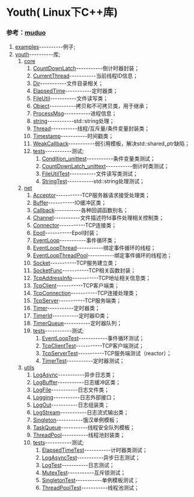 # Youth( Linux下C++库) # 
###  **参考：[muduo](https://github.com/chenshuo/muduo "chenshuo/muduo")**  

1. [examples](./examples)----------例子;  
2. [youth](./youth)----------库;  
   1. [core](./youth/core)   
      1. [CountDownLatch](./youth/core/CountDownLatch.h)-----------倒计时器封装<!--类似 JAVA-->；  
      2. [CurrentThread](./youth/core/CurrentThread.h)-----------当前线程ID信息；  
      3. [Dir](./youth/core/Dir.h)-----------文件目录相关；  
      4. [ElapsedTime](./youth/core/ElapsedTime.h)-----------定时器类；  
      5. [FileUtil](./youth/core/FileUtil.h)-----------文件读写类；   
      6. [Object](./youth/core/Object.h)-----------拷贝<!--值语义-->和不可拷贝<!--对象语义-->类，用于继承；  
      7. [ProcessMsg](./youth/core/ProcessMsg.h)-----------进程信息；  
      8.  [string](./youth/core/string.h)-----------std::string处理；  
      9.  [Thread](./youth/core/Thread.hpp)-----------线程/互斥量/条件变量封装类； 
      10. [Timestamp](./youth/core/Timestamp.h)-----------时间戳类；  
      11. [WeakCallback](./youth/core/WeakCallback.h)-----------弱引用模板，解决std::shared_ptr缺陷<!--循环引用成环-->；  
      12. [tests](./youth/core/tests)-----------测试;  
          1.  [Condition_unittest](./youth/utils/tests/Condition_unittest.cc)-----------条件变量类测试；  
          2. [CountDownLatch_unittext](./youth/utils/tests/CountDownLatch_unittext.cc)-----------倒计时类测试；
          3. [FileUtilTest](./youth/core/tests/FileUtilTest.cpp)-----------文件读写类测试；  
          4. [StringTest](./youth/core/tests/StringTest.cpp)-----------std::string处理测试；  
   2. [net](./youth/net)  
      1. [Acceptor](./youth/net/Acceptor.h)-----------TCP服务器请求接受处理类；
      2. [Buffer](./youth/net/Buffer.h)-----------IO缓冲区类；  
      3. [Callback](./youth/net/Callback.h)-----------各种回调函数别名；  
      4. [Channel](./youth/net/Channel.h)-----------文件描述符fd事件处理相关控制类；  
      5. [Connector](./youth/net/Connector.h)-----------TCP连接类；  
      6. [Epoll](./youth/net/Epoll.h)-----------Epoll封装；  
      7. [EventLoop](./youth/net/EventLoop.h)-----------事件循环类；  
      8. [EventLoopThread](./youth/net/EventLoopThread.h)-----------绑定事件循环的线程；  
      9. [EventLoopThreadPool](./youth/net/EventLoopThreadPool.h)-----------绑定事件循环的线程池；  
      10. [Socket](./youth/net/Socket.h)-----------TCP服务建立类；  
      11. [SocketFunc](./youth/net/SocketFunc.h)-----------TCP相关函数封装；  
      12. [TcpAddressInfo](./youth/net/TcpAddressInfo.h)-----------TCP地址相关信息类；  
      13. [TcpClient](./youth/net/TcpClient.h)-----------TCP客户端类；  
      14. [TcpConnection](./youth/net/TcpConnection.h)-----------TCP连接处理类；  
      15. [TcpServer](./youth/net/TcpServer.h)-----------TCP服务端类；  
      16. [Timer](./youth/net/Timer.h)-----------定时器类；  
      17. [TimerId](./youth/net/TimerId.h)-----------定时器ID类；  
      18. [TimerQueue](./youth/net/TimerQueue.h)-----------定时器队列；  
      19. [tests](./youth/net/tests)-----------测试;  
          1. [EventLoopTest](./youth/net/tests/EventLoopTest.cpp)------------事件循环测试；  
          2. [TcpClientTest](./youth/net/tests/TcpClientTest.cpp)-----------TCP客户端测试；  
          3. [TcpServerTest](./youth/net/tests/TcpServerTest.cpp)-----------TCP服务端测试（reactor）；  
          4. [TimerTest](./youth/net/tests/TimerTest.cpp)-----------定时器测试；  
   3. [utils](./youth/utils)  
      1. [LogAsync](./youth/utils/LogAsync.h)-----------异步日志类；  
      2. [LogBuffer](./youth/utils/LogBuffer.h)-----------日志缓冲区类；  
      3. [LogFile](./youth/utils/LogFile.h)-----------日志文件类；  
      4. [Logging](./youth/utils/Logging.h)-----------日志外部接口；  
      5. [LogOut](./youth/utils/LogOut.h)-----------日志组装类；  
      6. [LogStream](./youth/utils/LogStream.h)-----------日志流式输出类；  
      7. [Singleton](./youth/utils/Singleton.h)-----------饿汉单例模板；  
      8. [TaskQueue](./youth/utils/TaskQueue.h)-----------线程安全队列模板；   
      9.  [ThreadPool](./youth/utils/ThreadPool.h)-----------线程池封装类；  
      10. [tests](./youth/utils/tests)-----------测试;    
          1. [ElapsedTimeTest](./youth/utils/tests/ElapsedTimeTest.cpp)-----------计时器类测试；  
          2. [LogAsyncTest](./youth/utils/tests/LogAsyncTest.cpp)-----------异步日志测试；  
          3. [LogTest](./youth/utils/tests/LogTest.cpp)-----------日志测试；  
          4. [MutexTest](./youth/utils/tests/MutexTest.cpp)-----------互斥锁测试；  
          5. [SingletonTest](./youth/utils/tests/SingletonTest.cpp)-----------单例模板测试；  
          6. [ThreadPoolTest](./youth/utils/tests/ThreadPoolTest.cpp)-----------线程池测试；  

